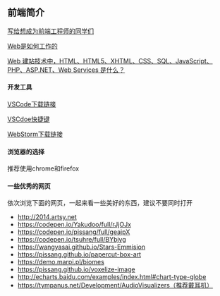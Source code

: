 ## 前端简介

[写给想成为前端工程师的同学们](https://www.h5jun.com/post/to-be-a-good-frontend-engineer.html)

[Web是如何工作的](https://developer.mozilla.org/zh-CN/docs/Learn/Getting_started_with_the_web/How_the_Web_works)

[Web 建站技术中，HTML、HTML5、XHTML、CSS、SQL、JavaScript、PHP、ASP.NET、Web Services 是什么？](https://www.zhihu.com/question/22689579)

#### 开发工具

[VSCode下载链接](https://share.weiyun.com/5jBBWmC)

[VSCdoe快捷键](https://share.weiyun.com/518aqEY)

[WebStorm下载链接](https://share.weiyun.com/53RSHLq)

#### 浏览器的选择

推荐使用chrome和firefox

#### 一些优秀的网页

依次浏览下面的网页，一起来看一些美好的东西，建议不要同时打开

- http://2014.artsy.net
- https://codepen.io/Yakudoo/full/rJjOJx
- https://codepen.io/pissang/full/geajpX
- https://codepen.io/tsuhre/full/BYbjyg
- https://wangyasai.github.io/Stars-Emmision
- https://pissang.github.io/papercut-box-art
- https://demo.marpi.pl/biomes
- https://pissang.github.io/voxelize-image
- http://echarts.baidu.com/examples/index.html#chart-type-globe
- https://tympanus.net/Development/AudioVisualizers（推荐戴耳机）